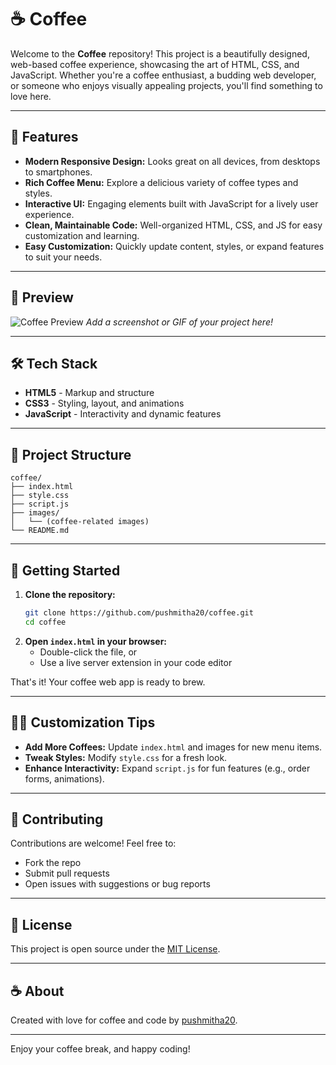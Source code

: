 # ☕ Coffee

Welcome to the **Coffee** repository! This project is a beautifully designed, web-based coffee experience, showcasing the art of HTML, CSS, and JavaScript. Whether you're a coffee enthusiast, a budding web developer, or someone who enjoys visually appealing projects, you'll find something to love here.

---

## 🚀 Features

- **Modern Responsive Design:** Looks great on all devices, from desktops to smartphones.
- **Rich Coffee Menu:** Explore a delicious variety of coffee types and styles.
- **Interactive UI:** Engaging elements built with JavaScript for a lively user experience.
- **Clean, Maintainable Code:** Well-organized HTML, CSS, and JS for easy customization and learning.
- **Easy Customization:** Quickly update content, styles, or expand features to suit your needs.

---

## 📸 Preview

![Coffee Preview](./preview.png)
*Add a screenshot or GIF of your project here!*

---

## 🛠️ Tech Stack

- **HTML5** - Markup and structure
- **CSS3** - Styling, layout, and animations
- **JavaScript** - Interactivity and dynamic features

---

## 📂 Project Structure

```
coffee/
├── index.html
├── style.css
├── script.js
├── images/
│   └── (coffee-related images)
└── README.md
```

---

## 🌟 Getting Started

1. **Clone the repository:**
   ```bash
   git clone https://github.com/pushmitha20/coffee.git
   cd coffee
   ```
2. **Open `index.html` in your browser:**
   - Double-click the file, or
   - Use a live server extension in your code editor

That's it! Your coffee web app is ready to brew.

---

## 🧑‍💻 Customization Tips

- **Add More Coffees:** Update `index.html` and images for new menu items.
- **Tweak Styles:** Modify `style.css` for a fresh look.
- **Enhance Interactivity:** Expand `script.js` for fun features (e.g., order forms, animations).

---

## 🤝 Contributing

Contributions are welcome! Feel free to:
- Fork the repo
- Submit pull requests
- Open issues with suggestions or bug reports

---

## 📄 License

This project is open source under the [MIT License](LICENSE).

---

## ☕ About

Created with love for coffee and code by [pushmitha20](https://github.com/pushmitha20).

---

Enjoy your coffee break, and happy coding!
